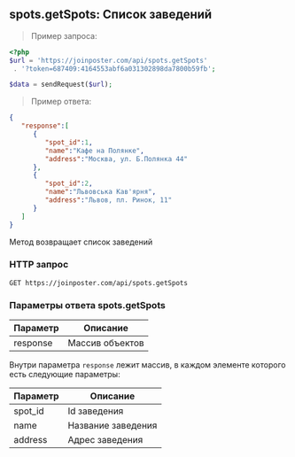 ## spots.getSpots: Список заведений

> Пример запроса:

```php
<?php
$url = 'https://joinposter.com/api/spots.getSpots'
 . '?token=687409:4164553abf6a031302898da7800b59fb';

$data = sendRequest($url);
```

> Пример ответа:

```json
{  
   "response":[  
      {  
         "spot_id":1,
         "name":"Кафе на Полянке",
         "address":"Москва, ул. Б.Полянка 44"
      },
      {  
         "spot_id":2,
         "name":"Львовська Кав'ярня",
         "address":"Львов, пл. Ринок, 11"
      }
   ]
}
```

Метод возвращает список заведений

### HTTP запрос

`GET https://joinposter.com/api/spots.getSpots`

### Параметры ответа spots.getSpots

Параметр | Описание
-------- | --------
response | Массив объектов

Внутри параметра `response` лежит массив, в каждом элементе которого есть следующие параметры:

Параметр | Описание
-------- | --------
spot_id | Id заведения
name | Название заведения
address | Адрес заведения

